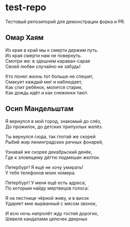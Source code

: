 # test-repo

Тестовый репозиторий для демонстрации форка и PR.

## Омар Хаям

Из края в край мы к смерти держим путь.<br>
Из края смерти нам не повернуть.<br>
Смотри же: в здешнем караван-сарае<br>
Своей любви случайно не забудь!

Кто понял жизнь тот больше не спешит, <br>
Смакует каждый миг и наблюдает, <br>
Как спит ребёнок, молится старик, <br>
Как дождь идёт и как снежинки тают.

## Осип Мандельштам

Я вернулся в мой город, знакомый до слёз, <br>
До прожилок, до детских припухлых желёз. 

Ты вернулся сюда, так глотай же скорей <br>
Рыбий жир ленинградских речных фонарей, 

Узнавай же скорее декабрьский денёк, <br>
Где к зловещему дёгтю подмешан желток. 

Петербург! Я ещё не хочу умирать! <br>
У тебя телефонов моих номера. 

Петербург! У меня ещё есть адреса́, <br>
По которым найду мертвецов голоса́. 

Я на лестнице чёрной живу, и в висок <br>
Ударяет мне вырванный с мясом звонок, 

И всю ночь напролёт жду гостей дорогих, <br>
Шевеля кандалами цепочек дверных
